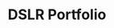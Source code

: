 ---
layout: photo-list
title: DSLR Portfolio
excerpt: "DSLR Photos from Mint Fantasy Land"
comments: false
---